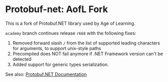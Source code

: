# Protobuf-net: AofL Fork

This is a fork of Protobuf.NET library used by Age of Learning.

`academy` branch continues release `r668` with the following fixes:

1. Removed forward slash `/` from the list of supported leading characters for arguments, to support unix-style paths
2. Precompiled does NOT fail anymore if .NET Framework version can't be detected
3. Added support for generic types serialization.


See also: [Protobuf.NET Documentation](https://github.com/protobuf-net/protobuf-net/blob/master/README.md)
